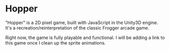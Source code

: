 # Hopper
"Hopper" is a 2D pixel game, built with JavaScript in the Unity3D engine. It's a recreation/reinterpretation of the classic Frogger arcade game.

Right now, the game is fully playable and functional. 
I will be adding a link to this game once I clean up the sprite animations.


